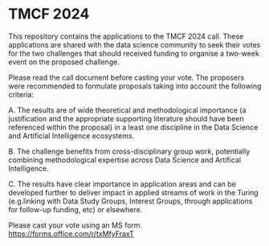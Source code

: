 # TMCF 2024
This repository contains the applications to the TMCF 2024 call. These applications are shared with the data science community to seek their votes for the two challenges that should received funding to organise a two-week event on the proposed challenge. 

Please read the call document before casting your vote. The proposers were recommended to formulate proposals taking into account the following criteria: 

A. The results are of wide theoretical and methodological importance (a justification and the appropriate supporting literature should have been referenced within the proposal) in a least one discipline in the Data Science and Artificial Intelligence ecosystems. 

B. The challenge benefits from cross-disciplinary group work, potentially combining methodological expertise across Data Science and Artifical Intelligence.

C. The results have clear importance in application areas and can be developed further to deliver impact in applied streams of work in the Turing (e.g.linking with Data Study Groups, Interest Groups, through applications for follow-up funding, etc) or elsewhere.

Please cast your vote using an MS form. https://forms.office.com/r/txMfyFraxT

